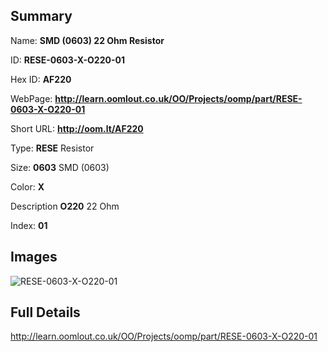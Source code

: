 

## Summary
 
Name: __SMD (0603) 22 Ohm Resistor__

ID: __RESE-0603-X-O220-01__

Hex ID: __AF220__

WebPage: __http://learn.oomlout.co.uk/OO/Projects/oomp/part/RESE-0603-X-O220-01__

Short URL: __http://oom.lt/AF220__


Type: __RESE__ Resistor 

Size: __0603__ SMD (0603) 

Color: __X__  

Description __O220__ 22 Ohm 

Index: __01__


## Images
![RESE-0603-X-O220-01](http://oomlout.com/oomp-gen/parts/RESE-0603-X-O220-01/RESE-0603-X-O220-01_420.jpg)



## Full Details

 http://learn.oomlout.co.uk/OO/Projects/oomp/part/RESE-0603-X-O220-01














